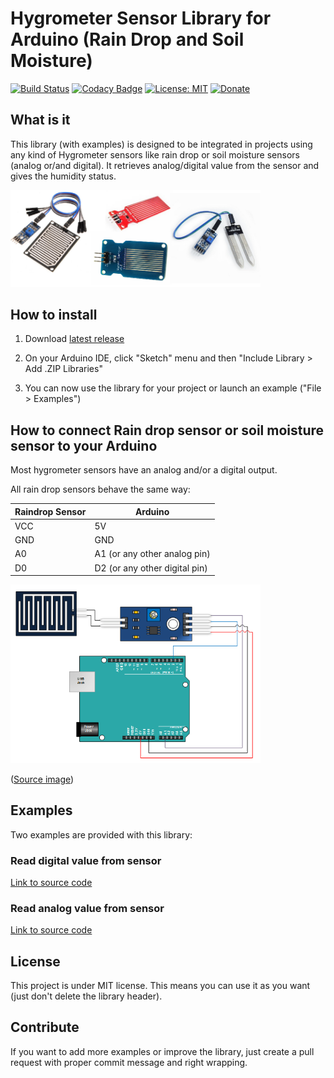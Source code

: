 # Hygrometer Sensor Library for Arduino (Rain Drop and Soil Moisture)
[![Build Status](https://travis-ci.org/QuentinCG/Arduino-Hygrometer-Sensor-Library.svg?branch=master)](https://travis-ci.org/QuentinCG/Arduino-Hygrometer-Sensor-Library) [![Codacy Badge](https://api.codacy.com/project/badge/Grade/260ca5a589d0495e9cdfabeae7fa917e)](https://www.codacy.com/manual/QuentinCG/Arduino-Hygrometer-Sensor-Library?utm_source=github.com&amp;utm_medium=referral&amp;utm_content=QuentinCG/Arduino-Hygrometer-Sensor-Library&amp;utm_campaign=Badge_Grade) [![License: MIT](https://img.shields.io/badge/License-MIT-brightgreen.svg)](https://github.com/QuentinCG/Arduino-Hygrometer-Sensor-Library/blob/master/LICENSE.md) [![Donate](https://img.shields.io/badge/Donate-PayPal-blue.svg)](https://paypal.me/QuentinCG)
 
## What is it

This library (with examples) is designed to be integrated in projects using any kind of Hygrometer sensors like rain drop or soil moisture sensors (analog or/and digital).
It retrieves analog/digital value from the sensor and gives the humidity status.

<img src="device.png" width="400">

## How to install

1) Download <a target="_blank" href="https://github.com/QuentinCG/Arduino-Hygrometer-Sensor-Library/releases/download/2.0.0/HygrometerSensor_v2_0_0.zip">latest release</a>

2) On your Arduino IDE, click "Sketch" menu and then "Include Library > Add .ZIP Libraries"

3) You can now use the library for your project or launch an example ("File > Examples")

## How to connect Rain drop sensor or soil moisture sensor to your Arduino

Most hygrometer sensors have an analog and/or a digital output.

All rain drop sensors behave the same way:

|Raindrop Sensor|Arduino                      |
|--------       |--------                     |
|VCC            |5V                           |
|GND            |GND                          |
|A0             |A1 (or any other analog pin) |
|D0             |D2 (or any other digital pin)|

<img src="schematics.png" width="400">

(<a target="_blank" href="http://henrysbench.capnfatz.com/henrys-bench/arduino-sensors-and-input/arduino-rain-sensor-module-guide-and-tutorial/">Source image</a>)

## Examples

Two examples are provided with this library:

### Read digital value from sensor
<a target="_blank" href="https://github.com/QuentinCG/Arduino-Hygrometer-Sensor-Library/blob/master/examples/DigitalHygrometer/DigitalHygrometer.ino">Link to source code</a>

### Read analog value from sensor
<a target="_blank" href="https://github.com/QuentinCG/Arduino-Hygrometer-Sensor-Library/blob/master/examples/AnalogHygrometer/AnalogHygrometer.ino">Link to source code</a>

## License

This project is under MIT license. This means you can use it as you want (just don't delete the library header).

## Contribute

If you want to add more examples or improve the library, just create a pull request with proper commit message and right wrapping.
